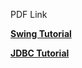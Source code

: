 PDF Link

**[Swing Tutorial](http://ifnubima.googlepages.com/swing-excerpt.pdf)**

**[JDBC Tutorial](http://ifnubima.googlepages.com/JDBC.pdf)**

